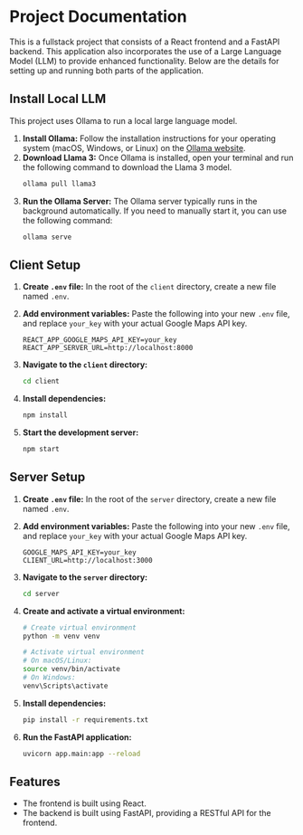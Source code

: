 # Project Documentation

This is a fullstack project that consists of a React frontend and a FastAPI backend. This application also incorporates the use of a Large Language Model (LLM) to provide enhanced functionality. Below are the details for setting up and running both parts of the application.


## Install Local LLM

This project uses Ollama to run a local large language model.

1.  **Install Ollama:** Follow the installation instructions for your operating system (macOS, Windows, or Linux) on the [Ollama website](https://ollama.com/).
2.  **Download Llama 3:** Once Ollama is installed, open your terminal and run the following command to download the Llama 3 model.
    ```bash
    ollama pull llama3
    ```
3.  **Run the Ollama Server:** The Ollama server typically runs in the background automatically. If you need to manually start it, you can use the following command:
    ```bash
    ollama serve
    ```

## Client Setup

1.  **Create `.env` file:** In the root of the `client` directory, create a new file named `.env`.

2.  **Add environment variables:** Paste the following into your new `.env` file, and replace `your_key` with your actual Google Maps API key.

    ```env
    REACT_APP_GOOGLE_MAPS_API_KEY=your_key
    REACT_APP_SERVER_URL=http://localhost:8000
    ```

3.  **Navigate to the `client` directory:**

    ```bash
    cd client
    ```

4.  **Install dependencies:**

    ```bash
    npm install
    ```

5.  **Start the development server:**

    ```bash
    npm start
    ```

## Server Setup

1.  **Create `.env` file:** In the root of the `server` directory, create a new file named `.env`.

2.  **Add environment variables:** Paste the following into your new `.env` file, and replace `your_key` with your actual Google Maps API key.

    ```env
    GOOGLE_MAPS_API_KEY=your_key
    CLIENT_URL=http://localhost:3000
    ```

3.  **Navigate to the `server` directory:**

    ```bash
    cd server
    ```

4.  **Create and activate a virtual environment:**

    ```bash
    # Create virtual environment
    python -m venv venv

    # Activate virtual environment
    # On macOS/Linux:
    source venv/bin/activate
    # On Windows:
    venv\Scripts\activate
    ```

5.  **Install dependencies:**

    ```bash
    pip install -r requirements.txt
    ```

6.  **Run the FastAPI application:**

    ```bash
    uvicorn app.main:app --reload
    ```

## Features

- The frontend is built using React.
- The backend is built using FastAPI, providing a RESTful API for the frontend.

